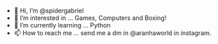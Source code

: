 - 👋 Hi, I’m @spidergabriel
- 👀 I’m interested in ... Games, Computers and Boxing!
- 🌱 I’m currently learning ... Python
- 📫 How to reach me ... send me a dm in @aranhaworld in instagram.

<!---
spidergabriel/spidergabriel is a ✨ special ✨ repository because its `README.md` (this file) appears on your GitHub profile.
You can click the Preview link to take a look at your changes.
--->
